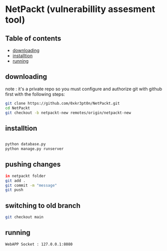 # NetPackt (vulnerabillity assesment tool)

## Table of contents
- [downloading](#downloading)
- [installtion](#installtion)
- [running](#running)

## downloading
note : it's a private repo so you must configure and authorize git with github first with the following steps:<br>
```bash
git clone https://github.com/0xkr3pt0n/NetPackt.git
cd NetPackt
git checkout -b netpackt-new remotes/origin/netpackt-new
```

## installtion

```bash

python database.py
python manage.py runserver
```

## pushing changes

```bash
in netpackt folder
git add .
git commit -m "message"
git push
```
## switching to old branch

```bash
git checkout main
```

## running
```bash
WebAPP Socket : 127.0.0.1:8080

```
